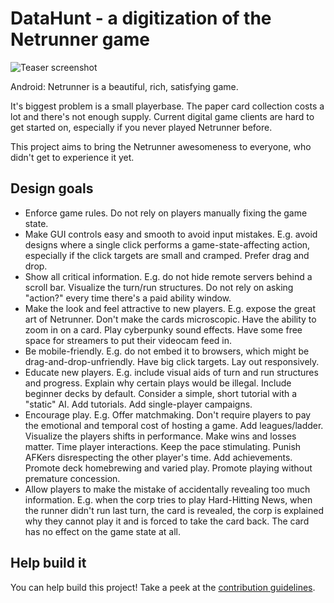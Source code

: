 # DataHunt - a digitization of the Netrunner game

![Teaser screenshot](Releases/0.0.4/runner-view.png)

Android: Netrunner is a beautiful, rich, satisfying game.

It's biggest problem is a small playerbase.
The paper card collection costs a lot and there's not enough supply.
Current digital game clients are hard to get started on, especially if you never played Netrunner before.

This project aims to bring the Netrunner awesomeness to everyone, who didn't get to experience it yet.

## Design goals

* Enforce game rules. Do not rely on players manually fixing the game state.
* Make GUI controls easy and smooth to avoid input mistakes.
  E.g. avoid designs where a single click performs a game-state-affecting action, especially if the click targets are small and cramped.
  Prefer drag and drop.
* Show all critical information.
  E.g. do not hide remote servers behind a scroll bar.
  Visualize the turn/run structures. Do not rely on asking "action?" every time there's a paid ability window.
* Make the look and feel attractive to new players.
  E.g. expose the great art of Netrunner. Don't make the cards microscopic. Have the ability to zoom in on a card.
  Play cyberpunky sound effects. Have some free space for streamers to put their videocam feed in.
* Be mobile-friendly.
  E.g. do not embed it to browsers, which might be drag-and-drop-unfriendly. Have big click targets. Lay out responsively.
* Educate new players.
  E.g. include visual aids of turn and run structures and progress. Explain why certain plays would be illegal.
  Include beginner decks by default. Consider a simple, short tutorial with a "static" AI.
  Add tutorials.
  Add single-player campaigns.
* Encourage play.
  E.g. Offer matchmaking. Don't require players to pay the emotional and temporal cost of hosting a game. 
  Add leagues/ladder. Visualize the players shifts in performance. Make wins and losses matter.
  Time player interactions. Keep the pace stimulating. Punish AFKers disrespecting the other player's time.
  Add achievements. Promote deck homebrewing and varied play. Promote playing without premature concession.
 * Allow players to make the mistake of accidentally revealing too much information.
  E.g. when the corp tries to play Hard-Hitting News, when the runner didn't run last turn, the card is revealed,
  the corp is explained why they cannot play it and is forced to take the card back. The card has no effect on the game state at all.

## Help build it

You can help build this project! Take a peek at the [contribution guidelines](Docs/CONTRIBUTING.md).
